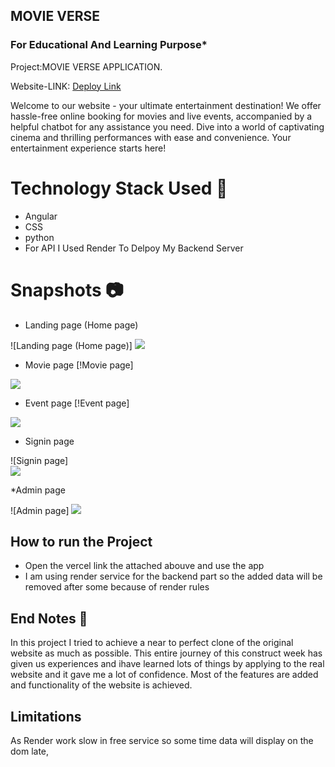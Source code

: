 
MOVIE VERSE
-----
### For Educational And Learning Purpose*



Project:MOVIE VERSE APPLICATION.


Website-LINK: <a href="https://movieverse-pi.vercel.app/" _blank="">Deploy Link</a>


Welcome to our website - your ultimate entertainment destination! We offer hassle-free online booking for movies and live events, accompanied by a helpful chatbot for any assistance you need. Dive into a world of captivating cinema and thrilling performances with ease and convenience. Your entertainment experience starts here!

# Technology Stack Used :star2:
* Angular
* CSS
* python
* For API I Used Render To Delpoy My Backend Server



# Snapshots :camera:
* Landing page (Home page) 

![Landing page (Home page)] 
<img src="https://i.pinimg.com/750x/fc/4a/14/fc4a14b464e1ce38f073dbe5c724d033.jpg"/>

* Movie page
[!Movie page]  

<img src="https://i.pinimg.com/750x/ae/47/37/ae47373a181c7029e8de9306541cce4f.jpg"/>

* Event page
[!Event page]  

<img src="https://i.pinimg.com/750x/30/6c/12/306c12e692e90d09f8738e1aa54af23d.jpg"/>

* Signin page

![Signin page]  
<img src="https://i.pinimg.com/750x/5c/16/e4/5c16e4d9fc1753e8108770353a86f5bf.jpg"/>


*Admin page

![Admin page] 
<img src="https://i.pinimg.com/750x/f6/0b/71/f60b7187cbc19107f43e1418d3d69d33.jpg"/>

## How to run the Project

* Open the vercel link the attached abouve and use the app 
* I am using render service for the backend part so the added data will be removed after some because of render rules 

## End Notes :bookmark_tabs:
In this project I tried to achieve a near to perfect clone of the original website as much as possible. This entire journey of this construct week has given us experiences and  ihave learned lots of things by applying to the real website and it gave me a lot of confidence. Most of the features are added and functionality of the website is achieved.
## Limitations
As Render work slow in free service so some time data will display on the dom late, 
